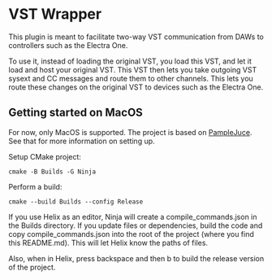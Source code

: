 # VST Wrapper

This plugin is meant to facilitate two-way VST communication from DAWs to controllers such as the Electra One.

To use it, instead of loading the original VST, you load this VST, and let it load and host your original VST. This VST then lets you take outgoing VST sysext and CC messages and route them to other channels. This lets you route these changes on the original VST to devices such as the Electra One.

## Getting started on MacOS

For now, only MacOS is supported. The project is based on [PampleJuce](https://github.com/sudara/pamplejuce/). See that for more information on setting up.

Setup CMake project:

```
cmake -B Builds -G Ninja
```

Perform a build:

```
cmake --build Builds --config Release
```

If you use Helix as an editor, Ninja will create a compile_commands.json in the Builds directory. If you update files or dependencies, build the code and copy compile_commands.json into the root of the project (where you find this README.md). This will let Helix know the paths of files.

Also, when in Helix, press backspace and then b to build the release version of the project.
